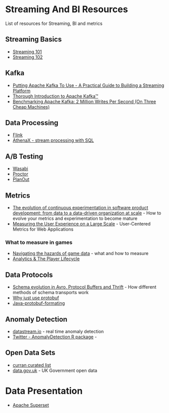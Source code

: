 # Streaming And BI Resources
List of resources for Streaming, BI and metrics

## Streaming Basics
* [Streaming 101](https://www.oreilly.com/ideas/the-world-beyond-batch-streaming-101)
* [Streaming 102](https://www.oreilly.com/ideas/the-world-beyond-batch-streaming-102)

## Kafka
* [Putting Apache Kafka To Use - A Practical Guide to Building a Streaming Platform](https://www.confluent.io/blog/stream-data-platform-1/)
* [Thorough Introduction to Apache Kafka™](https://hackernoon.com/thorough-introduction-to-apache-kafka-6fbf2989bbc1)
* [Benchmarking Apache Kafka: 2 Million Writes Per Second (On Three Cheap Machines)](https://engineering.linkedin.com/kafka/benchmarking-apache-kafka-2-million-writes-second-three-cheap-machines)

## Data Processing
* [Flink](https://flink.apache.org/)
* [AthenaX - stream processing with SQL](https://github.com/uber/AthenaX)

## A/B Testing
* [Wasabi](https://github.com/intuit/wasabi)
* [Proctor](https://github.com/indeedeng/proctor)
* [PlanOut](https://facebook.github.io/planout/)

## Metrics
* [The evolution of continuous experimentation in software product development: from data to a data-driven organization at scale](https://dl.acm.org/citation.cfm?id=3097460) - How to evolve your metrics and experimentation to become mature
* [Measuring the User Experience on a Large Scale](https://research.google.com/pubs/pub36299.html) - User-Centered Metrics for Web Applications

### What to measure in games
* [Navigating the hazards of game data](http://www.develop-online.net/opinions/navigating-the-hazards-of-game-data/0187815) - what and how to measure
* [Analytics & The Player Lifecycle](https://blogs.unity3d.com/2016/05/03/analytics-the-player-lifecycle/)

## Data Protocols
* [Schema evolution in Avro, Protocol Buffers and Thrift](https://martin.kleppmann.com/2012/12/05/schema-evolution-in-avro-protocol-buffers-thrift.html) - How different methods of schema transports work
* [Why just use protobuf](https://stackoverflow.com/questions/28545401/java-json-protobuf-back-conversion)
* [Java-protobuf-formating](https://konstantinpavlov.net/blog/2012/04/22/java-protobuf-format-easy-protobuf-to-json-serialization-in-java/)

## Anomaly Detection
* [datastream.io](https://github.com/MentatInnovations/datastream.io) - real time anomaly detection
* [Twitter - AnomalyDetection R package](https://github.com/twitter/AnomalyDetection) - 

## Open Data Sets
* [curran curated list](https://github.com/curran/data)
* [data.gov.uk](https://data.gov.uk/) - UK Government open data

# Data Presentation
* [Apache Superset](https://github.com/apache/incubator-superset)

